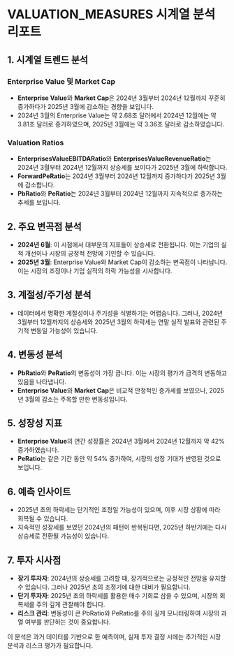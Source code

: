 # VALUATION_MEASURES 시계열 분석 리포트

## 1. 시계열 트렌드 분석

### Enterprise Value 및 Market Cap
- **Enterprise Value**와 **Market Cap**은 2024년 3월부터 2024년 12월까지 꾸준히 증가하다가 2025년 3월에 감소하는 경향을 보입니다.
- 2024년 3월의 Enterprise Value는 약 2.68조 달러에서 2024년 12월에는 약 3.81조 달러로 증가하였으며, 2025년 3월에는 약 3.36조 달러로 감소하였습니다.

### Valuation Ratios
- **EnterprisesValueEBITDARatio**와 **EnterprisesValueRevenueRatio**는 2024년 3월부터 2024년 12월까지 상승세를 보이다가 2025년 3월에 하락합니다.
- **ForwardPeRatio**는 2024년 3월부터 2024년 12월까지 증가하다가 2025년 3월에 감소합니다.
- **PbRatio**와 **PeRatio**는 2024년 3월부터 2024년 12월까지 지속적으로 증가하는 추세를 보입니다.

## 2. 주요 변곡점 분석

- **2024년 6월**: 이 시점에서 대부분의 지표들이 상승세로 전환됩니다. 이는 기업의 실적 개선이나 시장의 긍정적 전망에 기인할 수 있습니다.
- **2025년 3월**: Enterprise Value와 Market Cap이 감소하는 변곡점이 나타납니다. 이는 시장의 조정이나 기업 실적의 하락 가능성을 시사합니다.

## 3. 계절성/주기성 분석

- 데이터에서 명확한 계절성이나 주기성을 식별하기는 어렵습니다. 그러나, 2024년 3월부터 12월까지의 상승세와 2025년 3월의 하락세는 연말 실적 발표와 관련된 주기적 변동일 가능성이 있습니다.

## 4. 변동성 분석

- **PbRatio**와 **PeRatio**의 변동성이 가장 큽니다. 이는 시장의 평가가 급격히 변동하고 있음을 나타냅니다.
- **Enterprise Value**와 **Market Cap**은 비교적 안정적인 증가세를 보였으나, 2025년 3월의 감소는 주목할 만한 변동성입니다.

## 5. 성장성 지표

- **Enterprise Value**의 연간 성장률은 2024년 3월에서 2024년 12월까지 약 42% 증가하였습니다.
- **PeRatio**는 같은 기간 동안 약 54% 증가하여, 시장의 성장 기대가 반영된 것으로 보입니다.

## 6. 예측 인사이트

- 2025년 초의 하락세는 단기적인 조정일 가능성이 있으며, 이후 시장 상황에 따라 회복될 수 있습니다.
- 지속적인 성장세를 보였던 2024년의 패턴이 반복된다면, 2025년 하반기에는 다시 상승세로 전환될 가능성이 있습니다.

## 7. 투자 시사점

- **장기 투자자**: 2024년의 상승세를 고려할 때, 장기적으로는 긍정적인 전망을 유지할 수 있습니다. 그러나 2025년 초의 조정기에 대한 대비가 필요합니다.
- **단기 투자자**: 2025년 초의 하락세를 활용한 매수 기회로 삼을 수 있으며, 시장의 회복세를 주의 깊게 관찰해야 합니다.
- **리스크 관리**: 변동성이 큰 PbRatio와 PeRatio를 주의 깊게 모니터링하여 시장의 과열 여부를 판단하는 것이 중요합니다.

이 분석은 과거 데이터를 기반으로 한 예측이며, 실제 투자 결정 시에는 추가적인 시장 분석과 리스크 평가가 필요합니다.